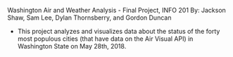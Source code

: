 Washington Air and Weather Analysis - Final Project, INFO 201
By: Jackson Shaw, Sam Lee, Dylan Thornsberry, and Gordon Duncan

- This project analyzes and visualizes data about the status of the forty most populous cities (that have data on the Air Visual API) in Washington State on May 28th, 2018.

